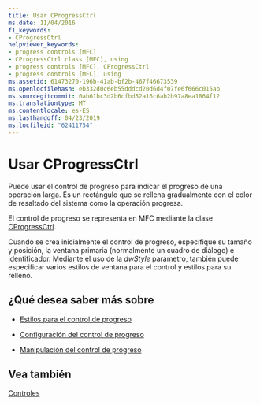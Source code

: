 ```yaml
---
title: Usar CProgressCtrl
ms.date: 11/04/2016
f1_keywords:
- CProgressCtrl
helpviewer_keywords:
- progress controls [MFC]
- CProgressCtrl class [MFC], using
- progress controls [MFC], CProgressCtrl
- progress controls [MFC], using
ms.assetid: 61473270-196b-41ab-bf2b-467f46673539
ms.openlocfilehash: eb332d0c6eb55dddcd20d6d4f07fe6f666c015ab
ms.sourcegitcommit: 0ab61bc3d2b6cfbd52a16c6ab2b97a8ea1864f12
ms.translationtype: MT
ms.contentlocale: es-ES
ms.lasthandoff: 04/23/2019
ms.locfileid: "62411754"
---
```

# <a name="using-cprogressctrl"></a>Usar CProgressCtrl

Puede usar el control de progreso para indicar el progreso de una operación larga. Es un rectángulo que se rellena gradualmente con el color de resaltado del sistema como la operación progresa.

El control de progreso se representa en MFC mediante la clase [CProgressCtrl](../mfc/reference/cprogressctrl-class.md).

Cuando se crea inicialmente el control de progreso, especifique su tamaño y posición, la ventana primaria (normalmente un cuadro de diálogo) e identificador. Mediante el uso de la *dwStyle* parámetro, también puede especificar varios estilos de ventana para el control y estilos para su relleno.

## <a name="what-do-you-want-to-know-more-about"></a>¿Qué desea saber más sobre

- [Estilos para el control de progreso](../mfc/styles-for-the-progress-control.md)

- [Configuración del control de progreso](../mfc/settings-for-the-progress-control.md)

- [Manipulación del control de progreso](../mfc/manipulating-the-progress-control.md)

## <a name="see-also"></a>Vea también

[Controles](../mfc/controls-mfc.md)
